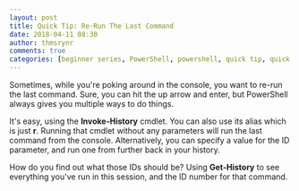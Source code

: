 ```yaml
---
layout: post
title: Quick Tip: Re-Run The Last Command
date: 2018-04-11 08:30
author: thmsrynr
comments: true
categories: [beginner series, PowerShell, powershell, quick tip, quick tips]
---
```

Sometimes, while you're poking around in the console, you want to re-run the last command. Sure, you can hit the up arrow and enter, but PowerShell always gives you multiple ways to do things.

<!--more-->

It's easy, using the <strong>Invoke-History</strong> cmdlet. You can also use its alias which is just <strong>r</strong>. Running that cmdlet without any parameters will run the last command from the console. Alternatively, you can specify a value for the ID parameter, and run one from further back in your history.

How do you find out what those IDs should be? Using <strong>Get-History</strong> to see everything you've run in this session, and the ID number for that command.
